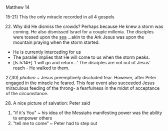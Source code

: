 Matthew 14


15-21) This the only miracle recorded in all 4 gospels


22) Why did He dismiss the crowds?  Perhaps because He knew a storm was coming.
He also dismissed Israel for a couple millenia.
The disciples were tossed upon the [sea](/pattern/sea)
...akin to the Ark
Jesus was upon the mountain praying when the storm started.
- He is currently interceding for us
- The parallel implies that He will come to us when the storm peaks.
- [Is 5:14+] 'I will go and return...'
The disciples are not out of Jesus' reach - He walked to them.


27,30) _phobeo_ ~ Jesus preemptively discluded fear.
       However, after Peter engaged in the miracle he feared.
       This fear event also succeeded Jesus miraculous feeding of the throng- a fearfulness in the midst of acceptance of the circumstance.

28) A nice picture of salvation: Peter said 
1. "if it's You" ~ his idea of the Messiahs manifesting power was the ability to empower others
2. "tell me to come” ~ Peter had to step out

